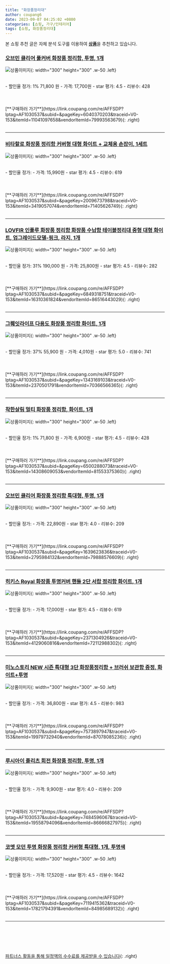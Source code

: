 ```yaml
---
title: "화장품정리대"
author: coupang6
date: 2023-09-07 04:25:02 +0800
categories: [쇼핑, 가구/인테리어]
tags: [쇼핑, 화장품정리대]
---
```


본 쇼핑 추천 글은 자체 분석 도구를 이용하여 [**상품**](https://link.coupang.com/a/bao1ui)을 추천하고 있습니다.

### [오브민 클리어 풀커버 화장품 정리함, 투명, 1개](https://link.coupang.com/re/AFFSDP?lptag=AF1030537&subid=&pageKey=6040370203&traceid=V0-153&itemId=11041097658&vendorItemId=79993563679)

![상품이미지](https://thumbnail6.coupangcdn.com/thumbnails/remote/230x230ex/image/vendor_inventory/c680/cb84327292f4cf2420d01c140b6be43e4245e941d2bcb47fa34a011bfdd9.jpg){: width="300" height="300" .w-50 .left}


<br>
- 할인율 정가: 1%  71,800   원
- 가격: 17,700원
- star 평가: 4.5
- 리뷰수: 428
<br>
<br>
<br>
<br>
[**구매하러 가기**](https://link.coupang.com/re/AFFSDP?lptag=AF1030537&subid=&pageKey=6040370203&traceid=V0-153&itemId=11041097658&vendorItemId=79993563679){: .right}
<br>
<br>

---

### [비타할로 화장품 정리함 커버형 대형 화이트 + 교체용 손잡이, 1세트](https://link.coupang.com/re/AFFSDP?lptag=AF1030537&subid=&pageKey=2009673798&traceid=V0-153&itemId=3419057074&vendorItemId=71405626749)

![상품이미지](https://thumbnail9.coupangcdn.com/thumbnails/remote/230x230ex/image/retail/images/345127634321155-675dfd4e-e555-4078-bf99-cb0dd6527760.jpg){: width="300" height="300" .w-50 .left}


<br>
- 할인율 정가: 
- 가격: 15,990원
- star 평가: 4.5
- 리뷰수: 619
<br>
<br>
<br>
<br>
[**구매하러 가기**](https://link.coupang.com/re/AFFSDP?lptag=AF1030537&subid=&pageKey=2009673798&traceid=V0-153&itemId=3419057074&vendorItemId=71405626749){: .right}
<br>
<br>

---

### [LOVFIR 인풀루 화장품 정리함 화장품 수납함 테이블정리대 중형 대형 화이트, 업그레이드모델-핑크, 라지, 1개](https://link.coupang.com/re/AFFSDP?lptag=AF1030537&subid=&pageKey=6849318751&traceid=V0-153&itemId=16310361824&vendorItemId=86516443029)

![상품이미지](https://thumbnail6.coupangcdn.com/thumbnails/remote/230x230ex/image/vendor_inventory/f985/3bb5a94c4de550ee1555dff14a4d691c6928d151cb0d3eebcaca2b0e2675.jpeg){: width="300" height="300" .w-50 .left}


<br>
- 할인율 정가: 31%  190,000   원
- 가격: 25,800원
- star 평가: 4.5
- 리뷰수: 282
<br>
<br>
<br>
<br>
[**구매하러 가기**](https://link.coupang.com/re/AFFSDP?lptag=AF1030537&subid=&pageKey=6849318751&traceid=V0-153&itemId=16310361824&vendorItemId=86516443029){: .right}
<br>
<br>

---

### [그뤠잇라이프 다용도 화장품 정리함 화이트, 1개](https://link.coupang.com/re/AFFSDP?lptag=AF1030537&subid=&pageKey=1343169103&traceid=V0-153&itemId=2370501791&vendorItemId=70366566365)

![상품이미지](https://thumbnail10.coupangcdn.com/thumbnails/remote/230x230ex/image/retail/images/2020/03/12/14/1/6896fa49-3478-4298-9d53-edd58f0b6562.jpg){: width="300" height="300" .w-50 .left}


<br>
- 할인율 정가: 37%  55,900   원
- 가격: 4,010원
- star 평가: 5.0
- 리뷰수: 741
<br>
<br>
<br>
<br>
[**구매하러 가기**](https://link.coupang.com/re/AFFSDP?lptag=AF1030537&subid=&pageKey=1343169103&traceid=V0-153&itemId=2370501791&vendorItemId=70366566365){: .right}
<br>
<br>

---

### [착한살림 멀티 화장품 정리함, 화이트, 1개](https://link.coupang.com/re/AFFSDP?lptag=AF1030537&subid=&pageKey=6500288073&traceid=V0-153&itemId=14308609053&vendorItemId=81553375360)

![상품이미지](https://thumbnail8.coupangcdn.com/thumbnails/remote/230x230ex/image/retail/images/1944824115390587-185ecab8-5a6a-4498-b275-59e5842c059e.jpg){: width="300" height="300" .w-50 .left}


<br>
- 할인율 정가: 1%  71,800   원
- 가격: 6,900원
- star 평가: 4.5
- 리뷰수: 428
<br>
<br>
<br>
<br>
[**구매하러 가기**](https://link.coupang.com/re/AFFSDP?lptag=AF1030537&subid=&pageKey=6500288073&traceid=V0-153&itemId=14308609053&vendorItemId=81553375360){: .right}
<br>
<br>

---

### [오브민 클리어 화장품 정리함 특대형, 투명, 1개](https://link.coupang.com/re/AFFSDP?lptag=AF1030537&subid=&pageKey=1639623836&traceid=V0-153&itemId=2795984132&vendorItemId=79888576609)

![상품이미지](https://thumbnail9.coupangcdn.com/thumbnails/remote/230x230ex/image/vendor_inventory/fd15/05e9458d7ba49d6fb6a7de7e567f26cc81bb4f405a4e7f8a49433315d100.png){: width="300" height="300" .w-50 .left}


<br>
- 할인율 정가: 
- 가격: 22,890원
- star 평가: 4.0
- 리뷰수: 209
<br>
<br>
<br>
<br>
[**구매하러 가기**](https://link.coupang.com/re/AFFSDP?lptag=AF1030537&subid=&pageKey=1639623836&traceid=V0-153&itemId=2795984132&vendorItemId=79888576609){: .right}
<br>
<br>

---

### [히키스 Royal 화장품 투명커버 핸들 2단 서랍 정리함 화이트, 1개](https://link.coupang.com/re/AFFSDP?lptag=AF1030537&subid=&pageKey=2371304926&traceid=V0-153&itemId=4129060816&vendorItemId=72112988302)

![상품이미지](https://thumbnail6.coupangcdn.com/thumbnails/remote/230x230ex/image/retail/images/2020/11/09/10/9/94ae3a1a-1a30-44f5-a17b-167d59ba2069.jpg){: width="300" height="300" .w-50 .left}


<br>
- 할인율 정가: 
- 가격: 17,000원
- star 평가: 4.5
- 리뷰수: 619
<br>
<br>
<br>
<br>
[**구매하러 가기**](https://link.coupang.com/re/AFFSDP?lptag=AF1030537&subid=&pageKey=2371304926&traceid=V0-153&itemId=4129060816&vendorItemId=72112988302){: .right}
<br>
<br>

---

### [미노스토리 NEW 시즌 특대형 3단 화장품정리함 + 브러쉬 보관함 증정, 화이트+투명](https://link.coupang.com/re/AFFSDP?lptag=AF1030537&subid=&pageKey=7573897947&traceid=V0-153&itemId=19979732940&vendorItemId=87078085236)

![상품이미지](https://thumbnail7.coupangcdn.com/thumbnails/remote/230x230ex/image/vendor_inventory/4e3d/ced12499f83657de4e5a8460a6d13f1279f4a2e7a9a0af36545a58ff9625.png){: width="300" height="300" .w-50 .left}


<br>
- 할인율 정가: 
- 가격: 36,800원
- star 평가: 4.5
- 리뷰수: 983
<br>
<br>
<br>
<br>
[**구매하러 가기**](https://link.coupang.com/re/AFFSDP?lptag=AF1030537&subid=&pageKey=7573897947&traceid=V0-153&itemId=19979732940&vendorItemId=87078085236){: .right}
<br>
<br>

---

### [루시아이 플리츠 회전 화장품 정리함, 투명, 1개](https://link.coupang.com/re/AFFSDP?lptag=AF1030537&subid=&pageKey=7484596067&traceid=V0-153&itemId=19558794096&vendorItemId=86666827975)

![상품이미지](https://thumbnail8.coupangcdn.com/thumbnails/remote/230x230ex/image/vendor_inventory/a9fa/1578a27f22eff9ce0a57cad8ac288199e674c9ace154ba35cc1069abbf0e.jpg){: width="300" height="300" .w-50 .left}


<br>
- 할인율 정가: 
- 가격: 9,900원
- star 평가: 4.0
- 리뷰수: 209
<br>
<br>
<br>
<br>
[**구매하러 가기**](https://link.coupang.com/re/AFFSDP?lptag=AF1030537&subid=&pageKey=7484596067&traceid=V0-153&itemId=19558794096&vendorItemId=86666827975){: .right}
<br>
<br>

---

### [코멧 모던 투명 화장품 정리함 커버형 특대형, 1개, 투명색](https://link.coupang.com/re/AFFSDP?lptag=AF1030537&subid=&pageKey=7119415362&traceid=V0-153&itemId=17821794391&vendorItemId=84985689132)

![상품이미지](https://thumbnail10.coupangcdn.com/thumbnails/remote/230x230ex/image/retail/images/2898693322019572-55e831a3-ed68-48f3-a000-a386731d5dcb.jpg){: width="300" height="300" .w-50 .left}


<br>
- 할인율 정가: 
- 가격: 17,520원
- star 평가: 4.5
- 리뷰수: 1642
<br>
<br>
<br>
<br>
[**구매하러 가기**](https://link.coupang.com/re/AFFSDP?lptag=AF1030537&subid=&pageKey=7119415362&traceid=V0-153&itemId=17821794391&vendorItemId=84985689132){: .right}
<br>
<br>

---
<br><br><br><br><br> [파트너스 활동을 통해 일정액의 수수료를 제공받을 수 있습니다](https://link.coupang.com/a/bao1ui){: .right}